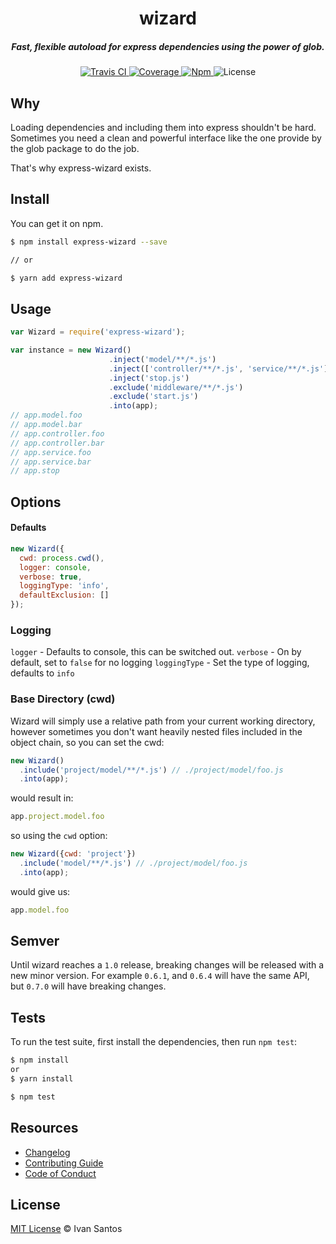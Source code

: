 <h1 align="center">wizard</h1>

<h5 align="center">Fast, flexible autoload for express dependencies using the power of glob.</h5>

<div align="center">
  <a href="http://travis-ci.org/pragmaticivan/wizard">
    <img src="https://secure.travis-ci.org/pragmaticivan/wizard.svg?branch=master" alt="Travis CI" />
  </a>

  <a href="https://codecov.io/gh/pragmaticivan/wizard">
    <img src="https://codecov.io/gh/pragmaticivan/wizard/branch/master/graph/badge.svg" alt="Coverage" />
  </a>

  <a href="https://www.npmjs.com/package/express-wizard">
    <img src="https://img.shields.io/npm/v/express-wizard.svg" alt="Npm" />
  </a>

  <img src="https://img.shields.io/npm/l/express-wizard.svg" alt="License">
</div>

## Why

Loading dependencies and including them into express shouldn't be hard. Sometimes you need a clean and powerful interface like the one provide by the glob package to do the job.

That's why express-wizard exists.

## Install

You can get it on npm.

```bash
$ npm install express-wizard --save

// or

$ yarn add express-wizard
```
## Usage
```js
var Wizard = require('express-wizard');

var instance = new Wizard()
                      .inject('model/**/*.js')
                      .inject(['controller/**/*.js', 'service/**/*.js'])
                      .inject('stop.js')
                      .exclude('middleware/**/*.js')
                      .exclude('start.js')
                      .into(app);
// app.model.foo
// app.model.bar
// app.controller.foo
// app.controller.bar
// app.service.foo
// app.service.bar
// app.stop

```

## Options

#### Defaults

```js
new Wizard({
  cwd: process.cwd(),
  logger: console,
  verbose: true,
  loggingType: 'info',
  defaultExclusion: []
});
```
### Logging

  `logger` - Defaults to console, this can be switched out.
  `verbose` - On by default, set to `false` for no logging
  `loggingType` - Set the type of logging, defaults to `info`

### Base Directory (cwd)

  Wizard will simply use a relative path from your current working directory, however sometimes you don't want heavily nested files included in the object chain, so you can set the cwd:

```js
new Wizard()
  .include('project/model/**/*.js') // ./project/model/foo.js
  .into(app);
```

  would result in:

```js
app.project.model.foo
```

  so using the `cwd` option:

```js
new Wizard({cwd: 'project'})
  .include('model/**/*.js') // ./project/model/foo.js
  .into(app);
```
  would give us:

```js
app.model.foo
```


## Semver

Until wizard reaches a `1.0` release, breaking changes will be released with a new minor version. For example `0.6.1`, and `0.6.4` will have the same API, but `0.7.0` will have breaking changes.

## Tests

To run the test suite, first install the dependencies, then run `npm test`:

```bash
$ npm install
or
$ yarn install

$ npm test
```
## Resources

* [Changelog](https://github.com/pragmaticivan/wizard/blob/master/CHANGELOG.md)
* [Contributing Guide](https://github.com/pragmaticivan/wizard/blob/master/CONTRIBUTING.md)
* [Code of Conduct](https://github.com/pragmaticivan/wizard/blob/master/CODE_OF_CONDUCT.md)

## License

[MIT License](http://pragmaticivan.mit-license.org/) © Ivan Santos
